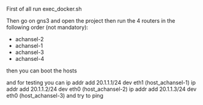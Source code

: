 First of all run exec_docker.sh

Then go on gns3 and open the project then run the 4 routers in the following order (not mandatory):
- achansel-2
- achansel-1
- achansel-3
- achansel-4

then you can boot the hosts

and for testing you can
ip addr add 20.1.1.1/24 dev eth1 (host_achansel-1)
ip addr add 20.1.1.2/24 dev eth0 (host_achansel-2)
ip addr add 20.1.1.3/24 dev eth0 (host_achansel-3)
and try to ping
